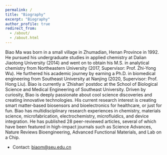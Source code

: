 ```yaml
---
permalink: /
title: "Biography"
excerpt: "Biography"
author_profile: true
redirect_from: 
  - /about/
  - /about.html
---
```


Biao Ma was born in a small village in Zhumadian, Henan Province in 1992. He pursued his undergraduate studies in applied chemistry at Dalian Jiaotong University (2014) and went on to obtain his M.S. in analytical chemistry from Northeastern University (2017, Supervisor: Prof. Zhi-Yong Wu). He furthered his academic journey by earning a Ph.D. in biomedical engineering from Southeast University at Nanjing (2020, Supervisor: Prof. Hong Liu). Biao is currently a ‘Zhishan’ postdoc at the School of Biological Science and Medical Engineering of Southeast University. Driven by curiosity, Biao is deeply passionate about cool science discoveries and creating innovative technologies. His current research interest is creating smart matter-based biosensors and bioelectronics for healthcare, or just for fun. Biao has multidisciplinary research experiences in chemistry, materials science, microfabrication, electrochemistry, microfluidics, and device integration. He has published 28 peer-reviewed articles, several of which have been featured in high-impact journals such as Science Advances, Nature Reviews Bioengineering, Advanced Functional Materials, and Lab on a Chip.  

* Contact: biaom@seu.edu.cn 
